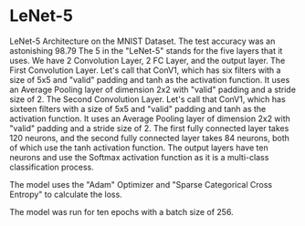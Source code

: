 # LeNet-5
LeNet-5 Architecture on the MNIST Dataset. The test accuracy was an astonishing 98.79
The 5 in the "LeNet-5" stands for the five layers that it uses.
We have 2 Convolution Layer, 2 FC Layer, and the output layer.
The First Convolution Layer. Let's call that ConV1, which has six filters with a size of 5x5 and "valid" padding and tanh as the activation function. It uses an Average Pooling layer of dimension 2x2 with "valid" padding and a stride size of 2.
The Second Convolution Layer. Let's call that ConV1, which has sixteen filters with a size of 5x5 and "valid" padding and tanh as the activation function. It uses an Average Pooling layer of dimension 2x2 with "valid" padding and a stride size of 2.
The first fully connected layer takes 120 neurons, and the second fully connected layer takes 84 neurons, both of which use the tanh activation function.
The output layers have ten neurons and use the Softmax activation function as it is a multi-class classification process.

The model uses the "Adam" Optimizer and "Sparse Categorical Cross Entropy" to calculate the loss.

The model was run for ten epochs with a batch size of 256.

